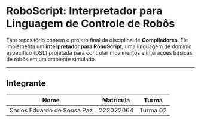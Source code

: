# RoboScript: Interpretador para Linguagem de Controle de Robôs

Este repositório contém o projeto final da disciplina de **Compiladores**. Ele implementa um **interpretador para RoboScript**, uma linguagem de domínio específico (DSL) projetada para controlar movimentos e interações básicas de robôs em um ambiente simulado.

---

## Integrante

| Nome                    | Matrícula                    | Turma                    |
| ----------------------- | ---------------------------- | ------------------------ |
| Carlos Eduardo de Sousa Paz | 222022064 | Turma 02 |
